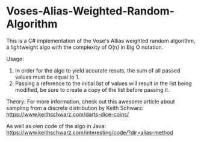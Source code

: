 # Voses-Alias-Weighted-Random-Algorithm

This is a C# implementation of the Vose's Allias weighted random algorithm, a lightweight algo with the complexity of O(n) in Big O notation.

Usage:
1. In order for the algo to yield accurate resuts, the sum of all passed values must be equal to 1.
2. Passing a reference to the initial list of values will result in the list being modified, be sure to create a copy of the list before passing it. 

Theory:
For more information, check out this awesome article about sampling from a discrete distribution by Keith Schwarz: https://www.keithschwarz.com/darts-dice-coins/

As well as own code of the algo in Java: https://www.keithschwarz.com/interesting/code/?dir=alias-method
